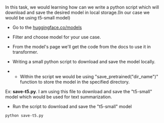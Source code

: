 
In this task, we would learning how can we write a python script which will download and save the desired model in local storage.(In our case we would be using t5-small model) 

- Go to the [huggingface.co/models](https://huggingface.co/models?sort=downloads)

- Filter and choose model for your use case.

- From the model's page we'll get the code from the docs to use it in transformer. 

- Writing a small python script to download and save the model locally. 

- - Within the script we would be using "save_pretrained("dir_name")" function to store the model in the specified directory.

Ex: **save-t5.py**. I am using this file to download and save the "t5-small" model which would be used for text summarization.

- Run the script to download and save the "t5-small" model
```bash
python save-t5.py
```
